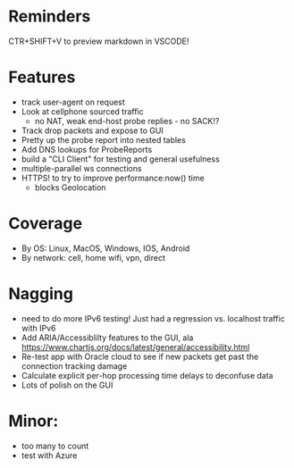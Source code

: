 # Reminders

CTR+SHIFT+V to preview markdown in VSCODE!

# Features

* track user-agent on request
* Look at cellphone sourced traffic
    * no NAT, weak end-host probe replies - no SACK!?
* Track drop packets and expose to GUI
* Pretty up the probe report into nested tables
* Add DNS lookups for ProbeReports
* build a "CLI Client" for testing and general usefulness
* multiple-parallel ws connections
* HTTPS! to try to improve performance:now() time
  * blocks Geolocation

# Coverage
* By OS: Linux, MacOS, Windows, IOS, Android
* By network: cell, home wifi, vpn, direct

# Nagging
* need to do more IPv6 testing!  Just had a regression vs. localhost traffic with IPv6
* Add ARIA/Accessiblilty features to the GUI, ala https://www.chartjs.org/docs/latest/general/accessibility.html
* Re-test app with Oracle cloud to see if new packets get past the connection tracking damage
* Calculate explicit per-hop processing time delays to deconfuse data
* Lots of polish on the GUI

# Minor:
* too many to count
* test with Azure